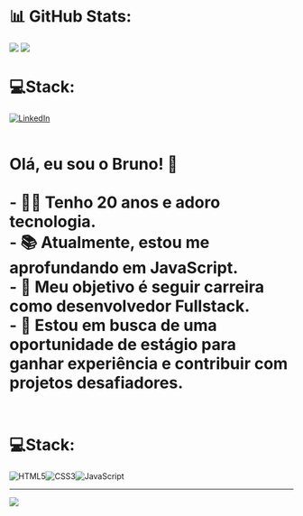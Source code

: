 # 📊 GitHub Stats:
![](https://github-readme-stats.vercel.app/api?username=Bruno0071&theme=shadow_red&hide_border=false&include_all_commits=false&count_private=true)
![](https://github-readme-streak-stats.herokuapp.com/?user=Bruno0071&theme=shadow_red&hide_border=false)<br/>
# 💻Stack:<br>
[![LinkedIn](https://img.shields.io/badge/LinkedIn-%230077B5.svg?logo=linkedin&logoColor=white)](https://linkedin.com/in/www.linkedin.com/in/bruno-santiago-code0071)<br><br>
# Olá, eu sou o Bruno! 👋<br><br>- 🧑‍💻 Tenho 20 anos e adoro tecnologia.<br>- 📚 Atualmente, estou me aprofundando em JavaScript.<br>- 🚀 Meu objetivo é seguir carreira como desenvolvedor Fullstack.<br>- 🌟 Estou em busca de uma oportunidade de estágio para ganhar experiência e contribuir com projetos desafiadores.<br><br>
# 💻Stack:<br>
![HTML5](https://img.shields.io/badge/html5-%23E34F26.svg?style=for-the-badge&logo=html5&logoColor=white)![CSS3](https://img.shields.io/badge/css3-%231572B6.svg?style=for-the-badge&logo=css3&logoColor=white)![JavaScript](https://img.shields.io/badge/javascript-%23323330.svg?style=for-the-badge&logo=javascript&logoColor=%23F7DF1E)<br> 

---
[![](https://visitcount.itsvg.in/api?id=Bruno0071&icon=5&color=4)](https://visitcount.itsvg.in)

<!-- Proudly created with GPRM ( https://gprm.itsvg.in ) -->

